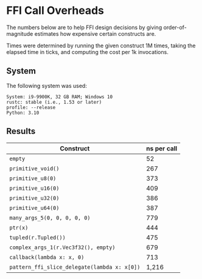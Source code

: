 
    
# FFI Call Overheads

The numbers below are to help FFI design decisions by giving order-of-magnitude estimates how
expensive certain constructs are.

Times were determined by running the given construct 1M times, taking the elapsed time in ticks,
and computing the cost per 1k invocations.


## System

The following system was used:    
    
```
System: i9-9900K, 32 GB RAM; Windows 10
rustc: stable (i.e., 1.53 or later)
profile: --release
Python: 3.10
```
    
## Results

| Construct | ns per call |
| --- | --- |
| `empty`                                            | 52 |
| `primitive_void()`                                 | 267 |
| `primitive_u8(0)`                                  | 373 |
| `primitive_u16(0)`                                 | 409 |
| `primitive_u32(0)`                                 | 386 |
| `primitive_u64(0)`                                 | 387 |
| `many_args_5(0, 0, 0, 0, 0)`                       | 779 |
| `ptr(x)`                                           | 444 |
| `tupled(r.Tupled())`                               | 475 |
| `complex_args_1(r.Vec3f32(), empty)`               | 679 |
| `callback(lambda x: x, 0)`                         | 713 |
| `pattern_ffi_slice_delegate(lambda x: x[0])`       | 1,216 |
